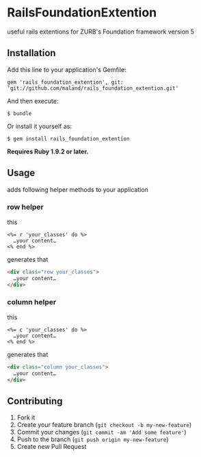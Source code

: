 # RailsFoundationExtention

useful rails extentions for ZURB's Foundation framework version 5

## Installation

Add this line to your application's Gemfile:

    gem 'rails_foundation_extention', git: 'git://github.com/maland/rails_foundation_extention.git'

And then execute:

    $ bundle

Or install it yourself as:

    $ gem install rails_foundation_extention

**Requires Ruby 1.9.2 or later.**

## Usage

adds following helper methods to your application

### row helper

this
```erb
<%= r 'your_classes' do %>
  …your content…
<% end %>
```
generates that
```html
<div class="row your_classes">
  …your content…
</div>
```

### column helper

this
```erb
<%= c 'your_classes' do %>
  …your content…
<% end %>
```
generates that
```html
<div class="column your_classes">
  …your content…
</div>
```

## Contributing

1. Fork it
2. Create your feature branch (`git checkout -b my-new-feature`)
3. Commit your changes (`git commit -am 'Add some feature'`)
4. Push to the branch (`git push origin my-new-feature`)
5. Create new Pull Request